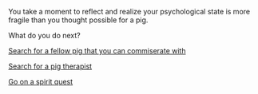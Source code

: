 You take a moment to reflect and realize your psychological state is 
more fragile than you thought possible for a pig.

What do you do next?

[Search for a fellow pig that you can commiserate with](pig-friend/pig-friend.md)

[Search for a pig therapist](pig-therapist/pig-therapist.md)

[Go on a spirit quest](spirit-quest/spirit-quest.md)